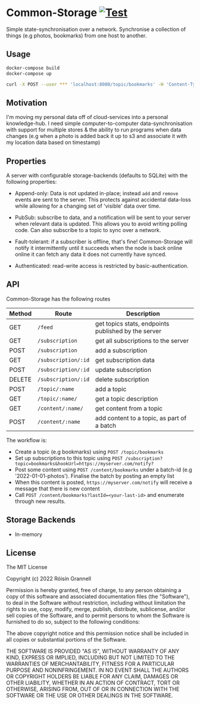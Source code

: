 # Common-Storage [![Test](https://github.com/rgrannell1/common-storage/actions/workflows/test.yaml/badge.svg)](https://github.com/rgrannell1/common-storage/actions/workflows/test.yaml)

Simple state-synchronisation over a network. Synchronise a collection of things
(e.g photos, bookmarks) from one host to another.

## Usage 

```bash
docker-compose build
docker-compose up
```

```bash
curl -X POST --user *** 'localhost:8080/topic/bookmarks' -H 'Content-Type: application/json' --data '{ "description": "bookmarks I want to store" }' 
```

## Motivation

I'm moving my personal data off of cloud-services into a personal knowledge-hub.
I need simple computer-to-computer data-synchronisation with support for multiple
stores & the ability to run programs when data changes (e.g when a photo is
added back it up to s3 and associate it with my location data based on
timestamp)

## Properties

A server with configurable storage-backends (defaults to SQLite) with the
following properties:

- Append-only: Data is not updated in-place; instead `add` and `remove` events
  are sent to the server. This protects against accidental data-loss while
  allowing for a changing set of 'visible' data over time.

- PubSub: subscribe to data, and a notification will be sent to your server when
  relevant data is updated. This allows you to avoid writing polling code. Can
  also subscribe to a topic to sync over a network.

- Fault-tolerant: if a subscriber is offline, that's fine! Common-Storage will
  notify it intermittently until it succeeds when the node is back online online
  it can fetch any data it does not currently have synced.

- Authenticated: read-write access is restricted by basic-authentication.

## API

Common-Storage has the following routes

| Method | Route               | Description                                         |
| ------ | ------------------- | --------------------------------------------------- |
| GET    | `/feed`             | get topics stats, endpoints published by the server |
| GET    | `/subscription`     | get all subscriptions to the server                 |
| POST   | `/subscription`     | add a subscription                                  |
| GET    | `/subscription/:id` | get subscription data                               |
| POST   | `/subscription/:id` | update subscription                                 |
| DELETE | `/subscription/:id` | delete subscription                                 |
| POST   | `/topic/:name`      | add a topic                                         |
| GET    | `/topic/:name/`     | get a topic description                             |
| GET    | `/content/:name/`   | get content from a topic                            |
| POST   | `/content/:name`    | add content to a topic, as part of a batch          |

The workflow is:

- Create a topic (e.g bookmarks) using `POST /topic/bookmarks`
- Set up subscriptions to this topic using
  `POST /subscription?topic=bookmarks&hookUrl=https://myserver.com/notify?`
- Post some content using `POST /content/bookmarks` under a batch-id (e.g
  '2022-01-01-photos'). Finalise the batch by posting an empty list
- When this content is posted, `https://myserver.com/notify` will receive a
  message that there is new content
- Call `POST /content/bookmarks?lastId=<your-last-id>` and enumerate through new
  results.

## Storage Backends

- In-memory

## License

The MIT License

Copyright (c) 2022 Róisín Grannell

Permission is hereby granted, free of charge, to any person obtaining a copy of
this software and associated documentation files (the "Software"), to deal in
the Software without restriction, including without limitation the rights to
use, copy, modify, merge, publish, distribute, sublicense, and/or sell copies of
the Software, and to permit persons to whom the Software is furnished to do so,
subject to the following conditions:

The above copyright notice and this permission notice shall be included in all
copies or substantial portions of the Software.

THE SOFTWARE IS PROVIDED "AS IS", WITHOUT WARRANTY OF ANY KIND, EXPRESS OR
IMPLIED, INCLUDING BUT NOT LIMITED TO THE WARRANTIES OF MERCHANTABILITY, FITNESS
FOR A PARTICULAR PURPOSE AND NONINFRINGEMENT. IN NO EVENT SHALL THE AUTHORS OR
COPYRIGHT HOLDERS BE LIABLE FOR ANY CLAIM, DAMAGES OR OTHER LIABILITY, WHETHER
IN AN ACTION OF CONTRACT, TORT OR OTHERWISE, ARISING FROM, OUT OF OR IN
CONNECTION WITH THE SOFTWARE OR THE USE OR OTHER DEALINGS IN THE SOFTWARE.
